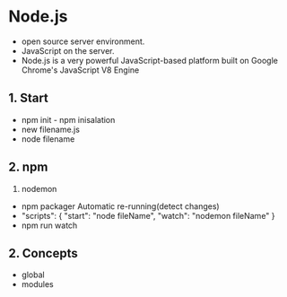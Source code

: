 # Node.js

- open source server environment.
- JavaScript on the server.
- Node.js is a very powerful JavaScript-based platform built on Google Chrome's JavaScript V8 Engine

## 1. Start

- npm init - npm inisalation
- new filename.js
- node filename
## 2. npm
1. nodemon 
- npm packager Automatic re-running(detect changes)
- "scripts": {
    "start": "node fileName",
    "watch": "nodemon fileName"
  } 
- npm run watch  
## 2. Concepts

- global
- modules
